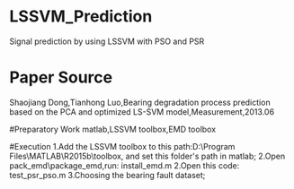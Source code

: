 # LSSVM_Prediction
Signal prediction by using LSSVM with PSO and PSR

# Paper Source
Shaojiang Dong,Tianhong Luo,Bearing degradation process prediction based on the PCA and optimized LS-SVM model,Measurement,2013.06

#Preparatory Work
matlab,LSSVM toolbox,EMD toolbox

#Execution
1.Add the LSSVM toolbox to this path:D:\Program Files\MATLAB\R2015b\toolbox\, and set this folder's path in matlab;
2.Open pack_emd\package_emd,run: install_emd.m
2.Open this code: test_psr_pso.m
3.Choosing the bearing fault dataset;
